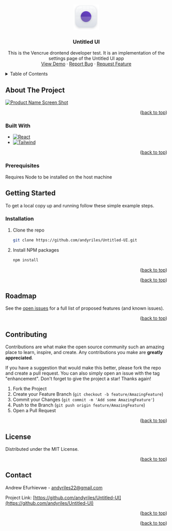<!-- Improved compatibility of back to top link: See: https://github.com/othneildrew/Best-README-Template/pull/73 -->

<a name="readme-top"></a>

<!--
*** Thanks for checking out the Best-README-Template. If you have a suggestion
*** that would make this better, please fork the repo and create a pull request
*** or simply open an issue with the tag "enhancement".
*** Don't forget to give the project a star!
*** Thanks again! Now go create something AMAZING! :D
-->

<!-- PROJECT SHIELDS -->
<!--
*** I'm using markdown "reference style" links for readability.
*** Reference links are enclosed in brackets [ ] instead of parentheses ( ).
*** See the bottom of this document for the declaration of the reference variables
*** for contributors-url, forks-url, etc. This is an optional, concise syntax you may use.
*** https://www.markdownguide.org/basic-syntax/#reference-style-links
-->

<!-- PROJECT LOGO -->
<br />
<div align="center">
  <a href="https://github.com/andyriles/Untitled-UI">
    <img src="/src/assets/Icons/Logomark.svg" alt="Logo" width="80" height="80">
  </a>

<h3 align="center">Untitled UI</h3>

  <p align="center">
    This is the Vencrue drontend developer test. It is an implementation of the settings page of the Untitled UI app 
    <br />
    <a href="https://untitled-ui-iota.vercel.app/">View Demo</a>
    ·
    <a href="https://github.com/andyriles/Untitled-UI/issues">Report Bug</a>
    ·
    <a href="https://github.com/andyriles/Untitled-UI/issues">Request Feature</a>
  </p>
</div>

<!-- TABLE OF CONTENTS -->
<details>
  <summary>Table of Contents</summary>
  <ol>
    <li>
      <a href="#about-the-project">About The Project</a>
      <ul>
        <li><a href="#built-with">Built With</a></li>
      </ul>
    </li>
    <li>
      <a href="#getting-started">Getting Started</a>
      <ul>
        <li><a href="#prerequisites">Prerequisites</a></li>
        <li><a href="#installation">Installation</a></li>
      </ul>
    </li>
    <li><a href="#usage">Usage</a></li>
    <li><a href="#roadmap">Roadmap</a></li>
    <li><a href="#contributing">Contributing</a></li>
    <li><a href="#license">License</a></li>
    <li><a href="#contact">Contact</a></li>
    <li><a href="#acknowledgments">Acknowledgments</a></li>
  </ol>
</details>

<!-- ABOUT THE PROJECT -->

## About The Project

[![Product Name Screen Shot][product-screenshot]](https://example.com)

<p align="right">(<a href="#readme-top">back to top</a>)</p>

### Built With

- [![React][react.js]][react-url]
- [![Tailwind][tailwind.css]][tailwind-url]

<p align="right">(<a href="#readme-top">back to top</a>)</p>

### Prerequisites

Requires Node to be installed on the host machine

<!-- GETTING STARTED -->

## Getting Started

To get a local copy up and running follow these simple example steps.

### Installation

1. Clone the repo
   ```sh
   git clone https://github.com/andyriles/Untitled-UI.git
   ```
2. Install NPM packages
   ```sh
   npm install
   ```

<p align="right">(<a href="#readme-top">back to top</a>)</p>

<p align="right">(<a href="#readme-top">back to top</a>)</p>

<!-- ROADMAP -->

## Roadmap

See the [open issues](https://github.com/andyriles/Untitled-UI/issues) for a full list of proposed features (and known issues).

<p align="right">(<a href="#readme-top">back to top</a>)</p>

<!-- CONTRIBUTING -->

## Contributing

Contributions are what make the open source community such an amazing place to learn, inspire, and create. Any contributions you make are **greatly appreciated**.

If you have a suggestion that would make this better, please fork the repo and create a pull request. You can also simply open an issue with the tag "enhancement".
Don't forget to give the project a star! Thanks again!

1. Fork the Project
2. Create your Feature Branch (`git checkout -b feature/AmazingFeature`)
3. Commit your Changes (`git commit -m 'Add some AmazingFeature'`)
4. Push to the Branch (`git push origin feature/AmazingFeature`)
5. Open a Pull Request

<p align="right">(<a href="#readme-top">back to top</a>)</p>

<!-- LICENSE -->

## License

Distributed under the MIT License.

<p align="right">(<a href="#readme-top">back to top</a>)</p>

<!-- CONTACT -->

## Contact

Andrew Efurhievwe - andyriles22@gmail.com

Project Link: [https://github.com/andyriles/Untitled-UI](https://github.com/andyriles/Untitled-UI)

<p align="right">(<a href="#readme-top">back to top</a>)</p>

<p align="right">(<a href="#readme-top">back to top</a>)</p>

<!-- MARKDOWN LINKS & IMAGES -->
<!-- https://www.markdownguide.org/basic-syntax/#reference-style-links -->

[contributors-shield]: https://img.shields.io/github/contributors/andyriles/Untitled-UI.svg?style=for-the-badge
[contributors-url]: https://github.com/andyriles/Untitled-UI/graphs/contributors
[forks-shield]: https://img.shields.io/github/forks/andyriles/Untitled-UI.svg?style=for-the-badge
[forks-url]: https://github.com/andyriles/Untitled-UI/network/members
[stars-shield]: https://img.shields.io/github/stars/andyriles/Untitled-UI.svg?style=for-the-badge
[stars-url]: https://github.com/andyriles/Untitled-UI/stargazers
[issues-shield]: https://img.shields.io/github/issues/andyriles/Untitled-UI.svg?style=for-the-badge
[issues-url]: https://github.com/andyriles/Untitled-UI/issues
[license-shield]: https://img.shields.io/github/license/andyriles/Untitled-UI.svg?style=for-the-badge
[license-url]: https://github.com/andyriles/Untitled-UI/blob/master/LICENSE.txt
[linkedin-shield]: https://img.shields.io/badge/-LinkedIn-black.svg?style=for-the-badge&logo=linkedin&colorB=555
[linkedin-url]: https://linkedin.com/in/andrew-efurhievwe
[product-screenshot]: /src/assets/Icons/untitled-Ui.png
[next.js]: https://img.shields.io/badge/next.js-000000?style=for-the-badge&logo=nextdotjs&logoColor=white
[next-url]: https://nextjs.org/
[react.js]: https://img.shields.io/badge/React-20232A?style=for-the-badge&logo=react&logoColor=61DAFB
[react-url]: https://reactjs.org/
[vue.js]: https://img.shields.io/badge/Vue.js-35495E?style=for-the-badge&logo=vuedotjs&logoColor=4FC08D
[vue-url]: https://vuejs.org/
[angular.io]: https://img.shields.io/badge/Angular-DD0031?style=for-the-badge&logo=angular&logoColor=white
[angular-url]: https://angular.io/
[svelte.dev]: https://img.shields.io/badge/Svelte-4A4A55?style=for-the-badge&logo=svelte&logoColor=FF3E00
[svelte-url]: https://svelte.dev/
[laravel.com]: https://img.shields.io/badge/Laravel-FF2D20?style=for-the-badge&logo=laravel&logoColor=white
[laravel-url]: https://laravel.com
[bootstrap.com]: https://img.shields.io/badge/Bootstrap-563D7C?style=for-the-badge&logo=bootstrap&logoColor=white
[bootstrap-url]: https://getbootstrap.com
[jquery.com]: https://img.shields.io/badge/jQuery-0769AD?style=for-the-badge&logo=jquery&logoColor=white
[jquery-url]: https://jquery.com
[tailwind.css]: https://img.shields.io/badge/Tailwind%20CSS-tailwind%20css-blue
[tailwind-url]: https://tailwindcss.com
